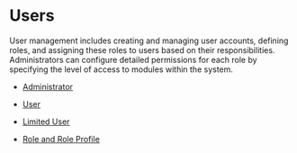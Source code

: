 # Users

User management includes creating and managing user accounts, defining roles, and assigning these roles to users based on their responsibilities. Administrators can configure detailed permissions for each role by specifying the level of access to modules within the system.

 * <ins>[Administrator](../Users_Permissions/administrator.md)</ins>

 * <ins>[User](../Users_Permissions/adding_user.md)</ins>

 * <ins>[Limited User](../Users_Permissions/limited_user.md)</ins>

 * <ins>[Role and Role Profile](../Users_Permissions/role_roleProfile.md)</ins>